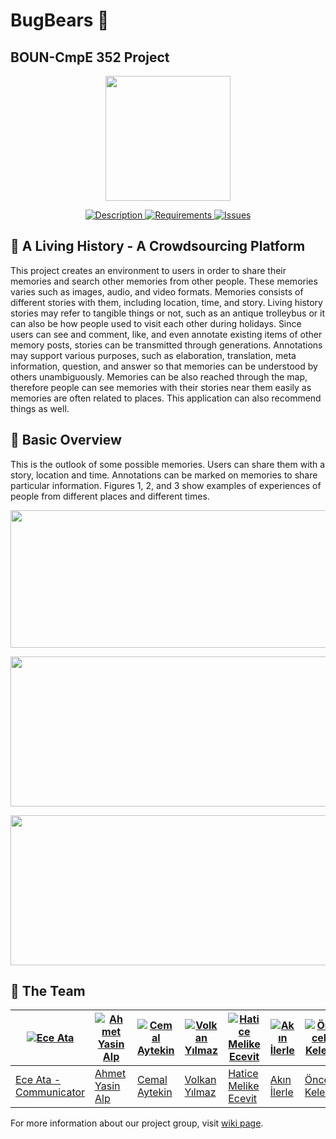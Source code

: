 # BugBears :ghost:
## BOUN-CmpE 352 Project
<p align="center">
<a href = "https://github.com/bounswe/bounswe2018group1/wiki"><img 
<img src="https://raw.githubusercontent.com/bounswe/bounswe2018group1/master/resources/group_icon.jpg" width="200" height="200"></a>
</p>

<p align="center">
    <a href="https://github.com/bounswe/bounswe2018group1/wiki/Project-Description">
        <img src="https://img.shields.io/badge/DESCRIPTION-ONLINE-orange.svg"
             alt="Description">
    </a>
    <a href="https://github.com/bounswe/bounswe2018group1/wiki/Requirements">
        <img src="https://img.shields.io/badge/REQUIREMENTS-UP%20TO%20DATE-brightgreen.svg"
             alt="Requirements">
    </a>
    <a href="https://github.com/bounswe/bounswe2018group1/issues">
        <img src="https://img.shields.io/badge/ISSUES 13-CLOSED-red.svg"
             alt="Issues">
    </a>
    <a href="https://github.com/bounswe/bounswe2018group1/wiki">
        <https://img.shields.io/badge/HOME-WIKI-blue.svg"
             alt="Home">
    </a>
</p>


## :tophat: A Living History - A Crowdsourcing Platform


This project creates an environment to users in order to share their memories and search other memories from other people. These memories varies such as images, audio, and video formats. Memories consists of different stories with them, including location, time, and story. Living history stories may refer to tangible things or not, such as an antique trolleybus or it can also be how people used to visit each other during holidays. Since users can see and comment, like, and even annotate existing items of other memory posts, stories can be transmitted through generations. Annotations may support various purposes, such as elaboration, translation, meta information, question, and answer so that memories can be understood by others unambiguously. Memories can be also reached through the map, therefore people can see memories with their stories near them easily as memories are often related to places. This application can also recommend things as well.

## :blue_book: Basic Overview

This is the outlook of some possible memories. Users can share them with a story, location and time. Annotations can be marked on memories to share particular information. Figures 1, 2, and 3 show examples of experiences of people from different places and different times.

<p align="center">
    <img src="https://raw.githubusercontent.com/bounswe/bounswe2018group1/master/resources/dresses_intro.png" width="640" height="220">
</p>
<p align="center">
    <img src="https://raw.githubusercontent.com/bounswe/bounswe2018group1/master/resources/pong_game_intro.png" width="540" height="240">
</p>
<p align="center">
    <img src="https://raw.githubusercontent.com/bounswe/bounswe2018group1/master/resources/trolleybus_intro.png" width="540" height="240">
</p>


## :beers: The Team


[![Ece Ata](https://avatars2.githubusercontent.com/u/25881738?s=400&v=4)](https://github.com/eceatata) | [![Ahmet Yasin Alp](https://avatars2.githubusercontent.com/u/16453361?s=400&v=4)](https://github.com/ahmetyalp) | [![Cemal Aytekin](https://avatars1.githubusercontent.com/u/32355806?s=400&v=4)](https://github.com/cemal-aytekin-2015400126) | [![Volkan Yılmaz](https://avatars2.githubusercontent.com/u/28186366?s=400&v=4)](https://github.com/yilmazvolkan) | [![Hatice Melike Ecevit](https://avatars3.githubusercontent.com/u/32355785?s=400&v=4)](https://github.com/hatice-ecevit-2016400138) | [![Akın İlerle](https://avatars0.githubusercontent.com/u/25388563?s=400&v=4)](https://github.com/akinilerle) | [![Öncel Keleş](https://avatars0.githubusercontent.com/u/31131763?s=400&v=4)](https://github.com/oncelkeles)  | [![Halil Samed Çıldır](https://avatars3.githubusercontent.com/u/8518589?s=400&v=4)](https://github.com/samedcildir) | [![Deniz Etkar](https://avatars3.githubusercontent.com/u/25102252?s=400&v=4)](https://github.com/denizetkar)
---|---|---|---|---|---|---|---|---
[Ece Ata - Communicator](https://github.com/bounswe/bounswe2018group1/wiki/Ece-Ata) | [Ahmet Yasin Alp](https://github.com/bounswe/bounswe2018group1/wiki/Ahmet-Yasin-Alp) | [Cemal Aytekin](https://github.com/bounswe/bounswe2018group1/wiki/Cemal-Aytekin) | [Volkan Yılmaz](https://github.com/bounswe/bounswe2018group1/wiki/Volkan-Yılmaz) | [Hatice Melike Ecevit](https://github.com/bounswe/bounswe2018group1/wiki/Hatice-Melike-Ecevit) | [Akın İlerle](https://github.com/bounswe/bounswe2018group1/wiki/Akın-İlerle) | [Öncel Keleş](https://github.com/bounswe/bounswe2018group1/wiki/Öncel-Keleş) | [Halil Samed Çıldır](https://github.com/bounswe/bounswe2018group1/wiki/Halil-Samed-Çıldır) | [Deniz Etkar](https://github.com/bounswe/bounswe2018group1/wiki/Deniz-Etkar)






For more information about our project group, visit [wiki page](https://github.com/bounswe/bounswe2018group1/wiki).
